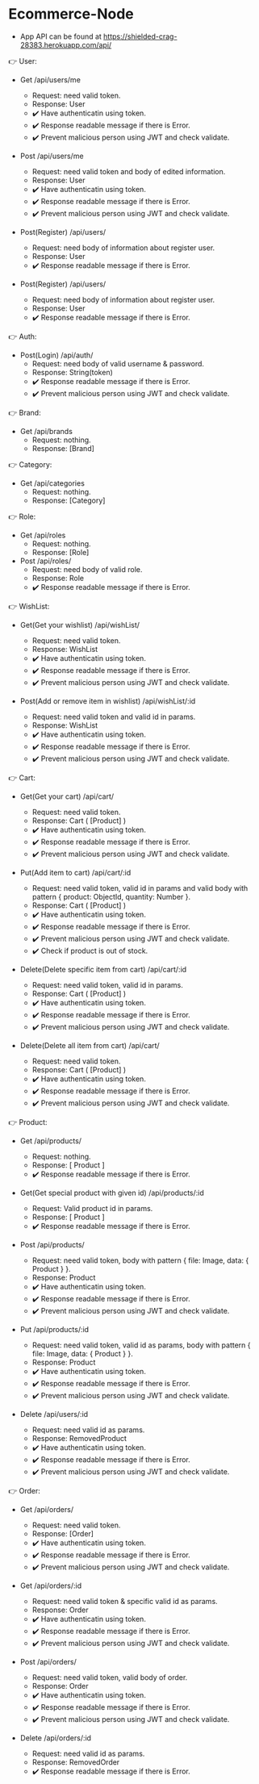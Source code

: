 # Ecommerce-Node

- App API can be found at https://shielded-crag-28383.herokuapp.com/api/

:point_right: User:
  - Get /api/users/me
    - Request: need valid token.
    - Response: User
    - :heavy_check_mark: Have authenticatin using token.
    - :heavy_check_mark: Response readable message if there is Error.
    - :heavy_check_mark: Prevent malicious person using JWT and check validate.
  
  - Post /api/users/me
    - Request: need valid token and body of edited information.
    - Response: User
    - :heavy_check_mark: Have authenticatin using token.
    - :heavy_check_mark: Response readable message if there is Error.
    - :heavy_check_mark: Prevent malicious person using JWT and check validate.
      
  - Post(Register) /api/users/
    - Request: need body of information about register user.
    - Response: User
    - :heavy_check_mark: Response readable message if there is Error.

  - Post(Register) /api/users/
    - Request: need body of information about register user.
    - Response: User
    - :heavy_check_mark: Response readable message if there is Error.
    
:point_right: Auth:
  - Post(Login) /api/auth/
    - Request: need body of valid username & password.
    - Response: String(token)
    - :heavy_check_mark: Response readable message if there is Error.
    - :heavy_check_mark: Prevent malicious person using JWT and check validate.
    
:point_right: Brand:
  - Get /api/brands
    - Request: nothing.
    - Response: [Brand]
 
:point_right: Category:
  - Get /api/categories
    - Request: nothing.
    - Response: [Category]

:point_right: Role:
  - Get /api/roles
    - Request: nothing.
    - Response: [Role]
  - Post /api/roles/
    - Request: need body of valid role.
    - Response: Role
    - :heavy_check_mark: Response readable message if there is Error.
    
:point_right: WishList:
  - Get(Get your wishlist) /api/wishList/
    - Request: need valid token.
    - Response: WishList
    - :heavy_check_mark: Have authenticatin using token.
    - :heavy_check_mark: Response readable message if there is Error.
    - :heavy_check_mark: Prevent malicious person using JWT and check validate.
  
  - Post(Add or remove item in wishlist) /api/wishList/:id
    - Request: need valid token and valid id in params.
    - Response: WishList
    - :heavy_check_mark: Have authenticatin using token.
    - :heavy_check_mark: Response readable message if there is Error.
    - :heavy_check_mark: Prevent malicious person using JWT and check validate.
      
 :point_right: Cart:
  - Get(Get your cart) /api/cart/
    - Request: need valid token.
    - Response: Cart ( [Product] )
    - :heavy_check_mark: Have authenticatin using token.
    - :heavy_check_mark: Response readable message if there is Error.
    - :heavy_check_mark: Prevent malicious person using JWT and check validate.
  
  - Put(Add item to cart) /api/cart/:id
    - Request: need valid token, valid id in params and valid body with pattern { product: ObjectId, quantity: Number }.
    - Response: Cart ( [Product] )
    - :heavy_check_mark: Have authenticatin using token.
    - :heavy_check_mark: Response readable message if there is Error.
    - :heavy_check_mark: Prevent malicious person using JWT and check validate.
    - :heavy_check_mark: Check if product is out of stock.
    
  - Delete(Delete specific item from cart) /api/cart/:id
    - Request: need valid token, valid id in params.
    - Response: Cart ( [Product] )
    - :heavy_check_mark: Have authenticatin using token.
    - :heavy_check_mark: Response readable message if there is Error.
    - :heavy_check_mark: Prevent malicious person using JWT and check validate.
      
  - Delete(Delete all item from cart) /api/cart/
    - Request: need valid token.
    - Response: Cart ( [Product] )
    - :heavy_check_mark: Have authenticatin using token.
    - :heavy_check_mark: Response readable message if there is Error.
    - :heavy_check_mark: Prevent malicious person using JWT and check validate.
 
:point_right: Product:
  - Get /api/products/
    - Request: nothing.
    - Response: [ Product ]
    - :heavy_check_mark: Response readable message if there is Error.

  - Get(Get special product with given id) /api/products/:id
    - Request: Valid product id in params.
    - Response: [ Product ]
    - :heavy_check_mark: Response readable message if there is Error.
  
  - Post /api/products/
    - Request: need valid token, body with pattern { file: Image, data: { Product } }.
    - Response: Product
    - :heavy_check_mark: Have authenticatin using token.
    - :heavy_check_mark: Response readable message if there is Error.
    - :heavy_check_mark: Prevent malicious person using JWT and check validate.
    
  - Put /api/products/:id
    - Request: need valid token, valid id as params, body with pattern { file: Image, data: { Product } }.
    - Response: Product
    - :heavy_check_mark: Have authenticatin using token.
    - :heavy_check_mark: Response readable message if there is Error.
    - :heavy_check_mark: Prevent malicious person using JWT and check validate.
      
  - Delete /api/users/:id
    - Request: need valid id as params.
    - Response: RemovedProduct
    - :heavy_check_mark: Have authenticatin using token.
    - :heavy_check_mark: Response readable message if there is Error.
    - :heavy_check_mark: Prevent malicious person using JWT and check validate.
    
  :point_right: Order:
  - Get /api/orders/
    - Request: need valid token.
    - Response: [Order]
    - :heavy_check_mark: Have authenticatin using token.
    - :heavy_check_mark: Response readable message if there is Error.
    - :heavy_check_mark: Prevent malicious person using JWT and check validate.
  
  - Get /api/orders/:id
    - Request: need valid token & specific valid id as params.
    - Response: Order
    - :heavy_check_mark: Have authenticatin using token.
    - :heavy_check_mark: Response readable message if there is Error.
    - :heavy_check_mark: Prevent malicious person using JWT and check validate.
  
  - Post /api/orders/
    - Request: need valid token, valid body of order.
    - Response: Order
    - :heavy_check_mark: Have authenticatin using token.
    - :heavy_check_mark: Response readable message if there is Error.
    - :heavy_check_mark: Prevent malicious person using JWT and check validate.
      
  - Delete /api/orders/:id
    - Request: need valid id as params.
    - Response: RemovedOrder
    - :heavy_check_mark: Response readable message if there is Error.
